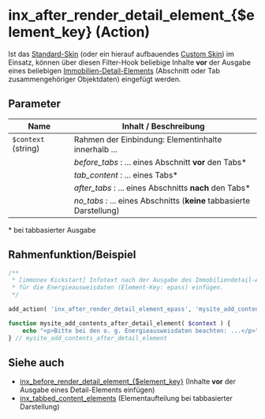 # inx_after_render_detail_element_{$element_key} (Action)

Ist das [Standard-Skin](standard-skin) (oder ein hierauf aufbauendes [Custom Skin](skins?id=custom-skins)) im Einsatz, können über diesen Filter-Hook beliebige Inhalte **vor** der Ausgabe eines beliebigen [Immobilien-Detail-Elements](/komponenten/detailansicht?id=elemente-abschnitte) (Abschnitt oder Tab zusammengehöriger Objektdaten) eingefügt werden.

## Parameter

| Name | Inhalt / Beschreibung |
| ---- | ------------ |
| `$context` (string) | Rahmen der Einbindung: Elementinhalte innerhalb ... |
| | *before_tabs* : ... eines Abschnitt **vor** den Tabs\* |
| | *tab_content* : ... eines Tabs\* |
| | *after_tabs* : ... eines Abschnitts **nach** den Tabs\* |
| | *no_tabs* : ... eines Abschnitts (**keine** tabbasierte Darstellung) |

\* bei tabbasierter Ausgabe

## Rahmenfunktion/Beispiel

[](_info-snippet-einbindung.md ':include')

```php
/**
 * [immonex Kickstart] Infotext nach der Ausgabe des Immobiliendetail-Abschnitts
 * für die Energieausweisdaten (Element-Key: epass) einfügen.
 */

add_action( 'inx_after_render_detail_element_epass', 'mysite_add_contents_after_detail_element' );

function mysite_add_contents_after_detail_element( $context ) {
	echo "<p>Bitte bei den o. g. Energieausweisdaten beachten: ...</p>";
} // mysite_add_contents_after_detail_element
```

## Siehe auch

- [inx_before_render_detail_element_{$element_key}](action-inx-before-render-detail-element) (Inhalte **vor** der Ausgabe eines Detail-Elements einfügen)
- [inx_tabbed_content_elements](filter-inx-tabbed-content-elements) (Elementaufteilung bei tabbasierter Darstellung)

[](_backlink.md ':include')